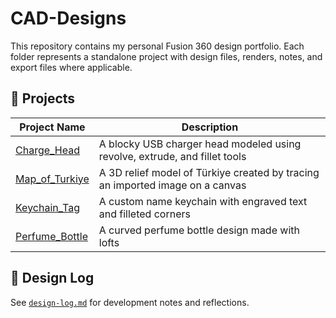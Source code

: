 # CAD-Designs

This repository contains my personal Fusion 360 design portfolio. Each folder represents a standalone project with design files, renders, notes, and export files where applicable.

## 📁 Projects

| Project Name              | Description                                |
|---------------------------|--------------------------------------------|
| [Charge_Head](./Charge_Head)        | A blocky USB charger head modeled using revolve, extrude, and fillet tools |
| [Map_of_Turkiye](./Turkiye_Map)     | A 3D relief model of Türkiye created by tracing an imported image on a canvas |
| [Keychain_Tag](./Keychain_Tag)      | A custom name keychain with engraved text and filleted corners           |
| [Perfume_Bottle](./Perfume_Bottle)  | A curved perfume bottle design made with lofts |

## 📓 Design Log

See [`design-log.md`](./design-log.md) for development notes and reflections.
